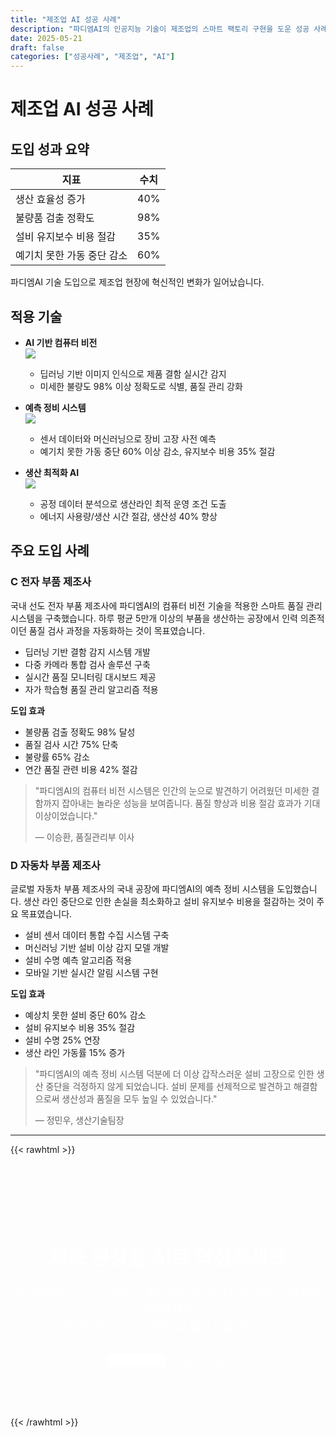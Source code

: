 ```yaml
---
title: "제조업 AI 성공 사례"
description: "파디엠AI의 인공지능 기술이 제조업의 스마트 팩토리 구현을 도운 성공 사례를 소개합니다. 컴퓨터 비전, 예측 정비, 품질 관리 등 AI 기술 적용으로 생산성과 품질을 높인 사례를 확인하세요."
date: 2025-05-21
draft: false
categories: ["성공사례", "제조업", "AI"]
---
```


# 제조업 AI 성공 사례

## 도입 성과 요약

| 지표                    | 수치  |
|-------------------------|-------|
| 생산 효율성 증가        | 40%   |
| 불량품 검출 정확도      | 98%   |
| 설비 유지보수 비용 절감 | 35%   |
| 예기치 못한 가동 중단 감소 | 60% |

파디엠AI 기술 도입으로 제조업 현장에 혁신적인 변화가 일어났습니다.

## 적용 기술

- **AI 기반 컴퓨터 비전**  
  ![](/images/success/case_study/case-study-2.jpg)
  - 딥러닝 기반 이미지 인식으로 제품 결함 실시간 감지
  - 미세한 불량도 98% 이상 정확도로 식별, 품질 관리 강화

- **예측 정비 시스템**  
  ![](/images/success/case_study/case-study-1.jpg)
  - 센서 데이터와 머신러닝으로 장비 고장 사전 예측
  - 예기치 못한 가동 중단 60% 이상 감소, 유지보수 비용 35% 절감

- **생산 최적화 AI**  
  ![](/images/success/case_study/case-study-3.jpg)
  - 공정 데이터 분석으로 생산라인 최적 운영 조건 도출
  - 에너지 사용량/생산 시간 절감, 생산성 40% 향상

## 주요 도입 사례

### C 전자 부품 제조사

국내 선도 전자 부품 제조사에 파디엠AI의 컴퓨터 비전 기술을 적용한 스마트 품질 관리 시스템을 구축했습니다. 하루 평균 5만개 이상의 부품을 생산하는 공장에서 인력 의존적이던 품질 검사 과정을 자동화하는 것이 목표였습니다.

- 딥러닝 기반 결함 감지 시스템 개발
- 다중 카메라 통합 검사 솔루션 구축
- 실시간 품질 모니터링 대시보드 제공
- 자가 학습형 품질 관리 알고리즘 적용

**도입 효과**
- 불량품 검출 정확도 98% 달성
- 품질 검사 시간 75% 단축
- 불량률 65% 감소
- 연간 품질 관련 비용 42% 절감

> "파디엠AI의 컴퓨터 비전 시스템은 인간의 눈으로 발견하기 어려웠던 미세한 결함까지 잡아내는 놀라운 성능을 보여줍니다. 품질 향상과 비용 절감 효과가 기대 이상이었습니다."
> 
> — 이승환, 품질관리부 이사

### D 자동차 부품 제조사

글로벌 자동차 부품 제조사의 국내 공장에 파디엠AI의 예측 정비 시스템을 도입했습니다. 생산 라인 중단으로 인한 손실을 최소화하고 설비 유지보수 비용을 절감하는 것이 주요 목표였습니다.

- 설비 센서 데이터 통합 수집 시스템 구축
- 머신러닝 기반 설비 이상 감지 모델 개발
- 설비 수명 예측 알고리즘 적용
- 모바일 기반 실시간 알림 시스템 구현

**도입 효과**
- 예상치 못한 설비 중단 60% 감소
- 설비 유지보수 비용 35% 절감
- 설비 수명 25% 연장
- 생산 라인 가동률 15% 증가

> "파디엠AI의 예측 정비 시스템 덕분에 더 이상 갑작스러운 설비 고장으로 인한 생산 중단을 걱정하지 않게 되었습니다. 설비 문제를 선제적으로 발견하고 해결함으로써 생산성과 품질을 모두 높일 수 있었습니다."
> 
> — 정민우, 생산기술팀장

---

{{< rawhtml >}}
<section class="cta" style="padding: 80px 0; background: var(--primary-color); color: white; text-align: center;">
  <div class="container">
    <h2 style="font-size: 2rem; margin-bottom: 20px;">제조 현장을 AI로 혁신하세요</h2>
    <p style="font-size: 1.2rem; margin-bottom: 30px; max-width: 800px; margin-left: auto; margin-right: auto;">
      파디엠AI의 스마트 팩토리 솔루션으로 생산성을 높이고 품질을 개선하세요.<br>
      귀사의 제조 환경에 맞는 맞춤형 AI 솔루션을 제공해 드립니다.
    </p>
    <div style="display: flex; justify-content: center; gap: 20px; flex-wrap: wrap;">
      <a href="#" class="btn" style="background: white; color: var(--primary-color);">솔루션 문의하기</a>
      <a href="#" class="btn btn-outline" style="color: white; border-color: white;">데모 신청하기</a>
    </div>
  </div>
</section>
{{< /rawhtml >}} 